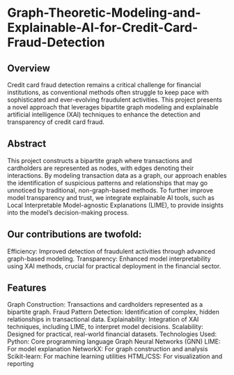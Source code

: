 # Graph-Theoretic-Modeling-and-Explainable-AI-for-Credit-Card-Fraud-Detection

## Overview
Credit card fraud detection remains a critical challenge for financial institutions, as conventional methods often struggle to keep pace with sophisticated and ever-evolving fraudulent activities. This project presents a novel approach that leverages bipartite graph modeling and explainable artificial intelligence (XAI) techniques to enhance the detection and transparency of credit card fraud.

## Abstract
This project constructs a bipartite graph where transactions and cardholders are represented as nodes, with edges denoting their interactions. By modeling transaction data as a graph, our approach enables the identification of suspicious patterns and relationships that may go unnoticed by traditional, non-graph-based methods. To further improve model transparency and trust, we integrate explainable AI tools, such as Local Interpretable Model-agnostic Explanations (LIME), to provide insights into the model’s decision-making process.

## Our contributions are twofold:

Efficiency: Improved detection of fraudulent activities through advanced graph-based modeling.
Transparency: Enhanced model interpretability using XAI methods, crucial for practical deployment in the financial sector.

## Features
Graph Construction: Transactions and cardholders represented as a bipartite graph.
Fraud Pattern Detection: Identification of complex, hidden relationships in transactional data.
Explainability: Integration of XAI techniques, including LIME, to interpret model decisions.
Scalability: Designed for practical, real-world financial datasets.
Technologies Used:
Python: Core programming language
Graph Neural Networks (GNN)
LIME: For model explanation
NetworkX: For graph construction and analysis
Scikit-learn: For machine learning utilities
HTML/CSS: For visualization and reporting
